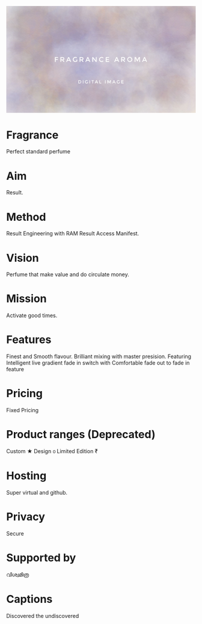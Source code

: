 ![sense perfume.cmsl](fragrance.jpeg)

# Fragrance
Perfect standard perfume

# Aim
Result.

# Method
Result Engineering with RAM Result Access Manifest.

# Vision
Perfume that make value and do circulate money.

# Mission
Activate good times.

# Features
Finest and Smooth flavour.
Brilliant mixing with master presision.
Featuring Intelligent live gradient fade in switch with
Comfortable fade out to fade in feature

# Pricing
Fixed Pricing

# Product ranges (Deprecated)
Custom ★
Design ൦
Limited Edition ₹

# Hosting
Super virtual and github.

# Privacy
Secure

# Supported by
വിശ്വമിത്ര

# Captions
Discovered the undiscovered

